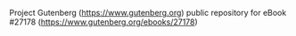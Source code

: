 Project Gutenberg (https://www.gutenberg.org) public repository for eBook #27178 (https://www.gutenberg.org/ebooks/27178)

